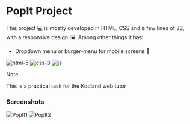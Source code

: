 # PopIt Project

This project :computer: is mostly developed in HTML, CSS and a few lines of JS, with a responsive design 🖼️. Among other things it has: 

* Dropdown menu or burger-menu for mobile screens :iphone:

![html-5](https://github.com/user-attachments/assets/481d6202-1dfd-4468-8348-a28ad9e2d65b)  ![css-3](https://github.com/user-attachments/assets/330961a1-8468-4c1d-bb9c-2dddb95ac385)  ![js](https://github.com/user-attachments/assets/1daed0c5-d842-4b78-8f67-45f9898ba59d)

> [!NOTE]
> This is a practical task for the Kodland web tutor

### Screenshots

![PopIt1](https://github.com/user-attachments/assets/0e212012-4cc4-475e-8a9d-c59fef4ccc0c)  ![PopIt2](https://github.com/user-attachments/assets/1ad33214-063e-49ba-84d6-143881ee8cdc)
